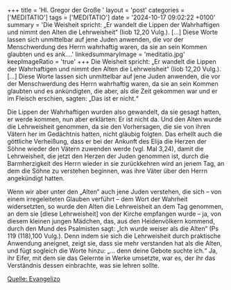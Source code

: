 +++
title = 'Hl. Gregor der Große  '
layout = 'post'
categories = ['MEDITATIO']
tags = ['MEDITATIO']
date = '2024-10-17 09:02:22 +0100'
summary = 'Die Weisheit spricht: „Er wandelt die Lippen der Wahrhaftigen und nimmt den Alten die Lehrweisheit“ (Iiob 12,20 Vulg.). […] Diese Worte lassen sich unmittelbar auf jene Juden anwenden, die vor der Menschwerdung des Herrn wahrhaftig waren, da sie an sein Kommen glaubten und es ank....'
linkedsummaryImage = 'meditatio.jpg'
keepImageRatio = 'true'
+++
Die Weisheit spricht: „Er wandelt die Lippen der Wahrhaftigen und nimmt den Alten die Lehrweisheit“ (Iiob 12,20 Vulg.). […] Diese Worte lassen sich unmittelbar auf jene Juden anwenden, die vor der Menschwerdung des Herrn wahrhaftig waren, da sie an sein Kommen glaubten und es ankündigten, die aber, als die Zeit gekommen war und er im Fleisch erschien, sagten: „Das ist er nicht.<!--more-->“

Die Lippen der Wahrhaftigen wurden also gewandelt, da sie gesagt hatten, er werde kommen, nun aber erklärten: Er ist nicht da. Und den Alten wurde die Lehrweisheit genommen, da sie den Vorhersagen, die sie von ihren Vätern her im Gedächtnis hatten, nicht gläubig folgten. Das erhellt auch die göttliche Verheißung, dass er bei der Ankunft des Elija die Herzen der Söhne wieder den Vätern zuwenden werde (vgl. Mal 3,24), damit die Lehrweisheit, die jetzt den Herzen der Juden genommen ist, durch die Barmherzigkeit des Herrn wieder in sie zurückkehren wird an jenem Tag, an dem die Söhne zu verstehen beginnen, was ihre Väter über den Herrn angekündigt hatten.


Wenn wir aber unter den „Alten“ auch jene Juden verstehen, die sich – von einem irregeleiteten Glauben verführt – dem Wort der Wahrheit widersetzten, so wurde den Alten die Lehrweisheit an dem Tag genommen, an dem sie [diese Lehrweisheit] von der Kirche empfangen wurde – ja, von diesem kleinen jungen Mädchen, das, aus den Heidenvölkern kommend, durch den Mund des Psalmisten sagt: „Ich wurde weiser als die Alten“ (Ps 119 (118),100 Vulg.). Denn indem sie sich die Lehrweisheit durch praktische Anwendung aneignet, zeigt sie, dass sie mehr verstanden hat als die Alten, und fügt sogleich die Worte hinzu: „… denn deine Gebote suchte ich.“ Ja, ihr Eifer, mit dem sie das Gelernte in Werke umsetzte, war es, der ihr das Verständnis dessen einbrachte, was sie lehren sollte. 



[Quelle: Evangelizo](https://evangeliumtagfuertag.org/DE/gospel)
